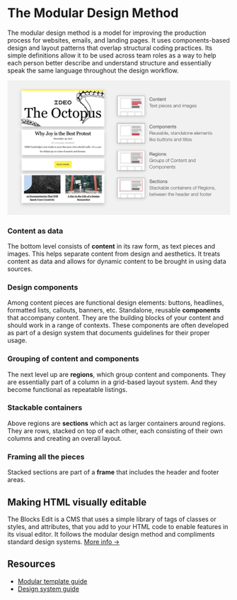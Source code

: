 # The Modular Design Method

The modular design method is a model for improving the production process for websites, emails, and landing pages. It uses components-based design and layout patterns that overlap structural coding practices. Its simple definitions allow it to be used across team roles as a way to help each person better describe and understand structure and essentially speak the same language throughout the design workflow.

<img src="modular-design-elements.png" />

### Content as data

The bottom level consists of **content** in its raw form, as text pieces and images. This helps separate content from design and aesthetics. It treats content as data and allows for dynamic content to be brought in using data sources.

### Design components

Among content pieces are functional design elements: buttons, headlines, formatted lists, callouts, banners, etc. Standalone, reusable **components** that accompany content. They are the building blocks of your content and should work in a range of contexts. These components are often developed as part of a design system that documents guidelines for their proper usage.

### Grouping of content and components

The next level up are **regions**, which group content and components. They are essentially part of a column in a grid-based layout system. And they become functional as repeatable listings.

### Stackable containers

Above regions are **sections** which act as larger containers around regions. They are rows, stacked on top of each other, each consisting of their own columns and creating an overall layout.

### Framing all the pieces

Stacked sections are part of a **frame** that includes the header and footer areas.

## Making HTML visually editable

The Blocks Edit is a CMS that uses a simple library of tags of classes or styles, and attributes, that you add to your HTML code to enable features in its visual editor. It follows the modular design method and compliments standard design systems. [More info →](https://blocksedit.com/developer/)

## Resources
- [Modular template guide](https://blocksedit.com/email-template-guide/)
- [Design system guide](https://blocksedit.com/email-design-system/)